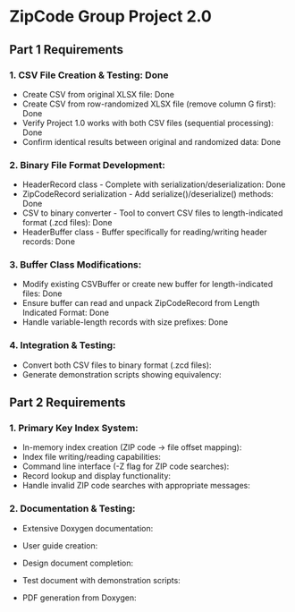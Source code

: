 ﻿# ZipCode Group Project 2.0

## Part 1 Requirements

### 1. CSV File Creation & Testing: Done
- Create CSV from original XLSX file: Done
- Create CSV from row-randomized XLSX file (remove column G first): Done
- Verify Project 1.0 works with both CSV files (sequential processing): Done
- Confirm identical results between original and randomized data: Done

### 2. Binary File Format Development:
- HeaderRecord class - Complete with serialization/deserialization: Done
- ZipCodeRecord serialization - Add serialize()/deserialize() methods: Done
- CSV to binary converter - Tool to convert CSV files to length-indicated format (.zcd files): Done
- HeaderBuffer class - Buffer specifically for reading/writing header records: Done

### 3. Buffer Class Modifications:
- Modify existing CSVBuffer or create new buffer for length-indicated files: Done
- Ensure buffer can read and unpack ZipCodeRecord from Length Indicated Format: Done
- Handle variable-length records with size prefixes: Done

### 4. Integration & Testing:
- Convert both CSV files to binary format (.zcd files):
- Generate demonstration scripts showing equivalency:

## Part 2 Requirements

### 1. Primary Key Index System:
- In-memory index creation (ZIP code → file offset mapping):
- Index file writing/reading capabilities:
- Command line interface (-Z flag for ZIP code searches):
- Record lookup and display functionality:
- Handle invalid ZIP code searches with appropriate messages:

### 2. Documentation & Testing:
- Extensive Doxygen documentation:
- User guide creation:
- Design document completion:
- Test document with demonstration scripts:

- PDF generation from Doxygen:


